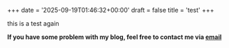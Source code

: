 +++
date =  '2025-09-19T01:46:32+00:00'
draft =  false
title =  'test'
+++

this is a test again

**If you have some problem with my blog, feel free to contact me via [email](yiquanfeng@qq.com)**
